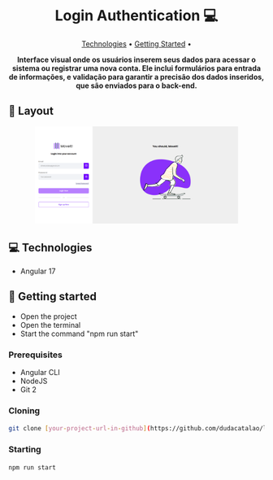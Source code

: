 <h1 align="center" style="font-weight: bold;">Login Authentication 💻</h1>

<p align="center">
 <a href="#tech">Technologies</a> • 
 <a href="#started">Getting Started</a> • 
</p>

<p align="center">
    <b>Interface visual onde os usuários inserem seus dados para acessar o sistema ou registrar uma nova conta. Ele inclui formulários para entrada de informações, e validação para garantir a precisão dos dados inseridos, que são enviados para o back-end.</b>
</p>

<h2 id="layout">🎨 Layout</h2>

<p align="center">
    <img src="../front-end/src/assets/img/page.png" alt="Image Example" width="400px">
</p>

<h2 id="technologies">💻 Technologies</h2>

- Angular 17

<h2 id="started">🚀 Getting started</h2>

- Open the project
- Open the terminal
- Start the command "npm run start"

<h3>Prerequisites</h3>

- Angular CLI
- NodeJS
- Git 2

<h3>Cloning</h3>

```bash
git clone [your-project-url-in-github](https://github.com/dudacatalao/login-auth.git)
```

<h3>Starting</h3>

```bash
npm run start
```
